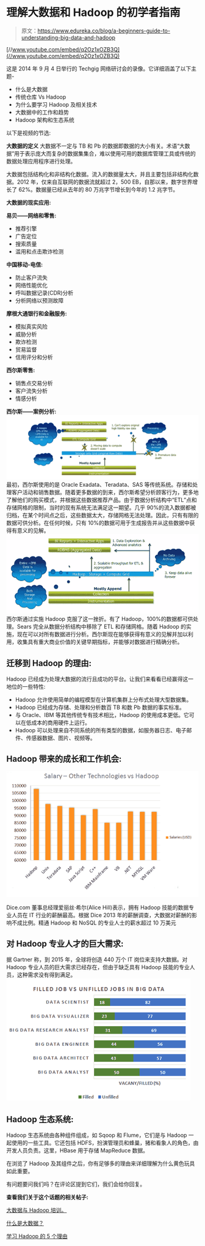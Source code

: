 # 理解大数据和 Hadoop 的初学者指南

> 原文：<https://www.edureka.co/blog/a-beginners-guide-to-understanding-big-data-and-hadoop>

[//www.youtube.com/embed/q2Oz1xOZB3Q](//www.youtube.com/embed/q2Oz1xOZB3Q)﻿

这是 2014 年 9 月 4 日举行的 Techgig 网络研讨会的录像。它详细涵盖了以下主题-

*   什么是大数据
*   传统仓库 Vs Hadoop
*   为什么要学习 Hadoop 及相关技术
*   大数据中的工作和趋势
*   Hadoop 架构和生态系统

以下是视频的节选:

**大数据的定义** 大数据不一定与 TB 和 Pb 的数据即数据的大小有关。术语“大数据”用于表示庞大而复杂的数据集集合，难以使用可用的数据库管理工具或传统的数据处理应用程序进行处理。

大数据包括结构化和非结构化数据。流入的数据量太大，并且主要包括非结构化数据。2012 年，仅来自互联网的数据流就超过 2，500 EB，自那以来，数字世界增长了 62%。数据量已经从去年的 80 万兆字节增长到今年的 1.2 兆字节。

**大数据的现实应用:**

**易贝——网络和零售:**

*   推荐引擎
*   广告定位
*   搜索质量
*   滥用和点击欺诈检测

**中国移动-电信:**

*   防止客户流失
*   网络性能优化
*   呼叫数据记录(CDR)分析
*   分析网络以预测故障

**摩根大通银行和金融服务:**

*   模拟真实风险
*   威胁分析
*   欺诈检测
*   贸易监督
*   信用评分和分析

**西尔斯零售:**

*   销售点交易分析
*   客户流失分析
*   情感分析

**西尔斯——案例分析:** ![Limitations of Hadoop-Edureka](img/3262edd82d3b48431e25d2f5da3f0bb1.png "Limitations of Hadoop") 最初，西尔斯使用的是 Oracle Exadata、Teradata、SAS 等传统系统。存储和处理客户活动和销售数据。随着更多数据的到来，西尔斯希望分析顾客行为，更多地了解他们的购买模式，并根据这些数据推荐产品。由于数据分析结构中“ETL”点和存储网格的限制，当时的现有系统无法满足这一期望。几乎 90%的流入数据都被归档，在某个时间点之后，这些数据太大，存储网格无法处理。因此，只有有限的数据可供分析。在任何时候，只有 10%的数据可用于生成报告并从这些数据中获得有意义的见解。 ![Hadoop Overcomes Limitations](img/bfb0b1db47f5225f0915dcb34d38acaa.png "Hadoop Overcomes Limitations") 西尔斯通过实施 Hadoop 克服了这一挫折。有了 Hadoop，100%的数据都可供处理。Sears 完全从数据分析结构中移除了 ETL 和存储网格。随着 Hadoop 的实施，现在可以对所有数据进行分析。西尔斯现在能够获得有意义的见解并加以利用，收集具有重大商业价值的关键早期指标，并能够对数据进行精确分析。

## **迁移到 Hadoop 的理由:**

Hadoop 已经成为处理大数据的流行且成功的平台。让我们来看看已经赢得这一地位的一些特性:

*   Hadoop 允许使用简单的编程模型在计算机集群上分布式处理大型数据集。
*   Hadoop 已经成为存储、处理和分析数百 TB 和数 Pb 数据的事实标准。
*   与 Oracle、IBM 等其他传统专有技术相比，Hadoop 的使用成本更低。它可以在低成本的商用硬件上运行。
*   Hadoop 可以处理来自不同系统的所有类型的数据，如服务器日志、电子邮件、传感器数据、图片、视频等。

## **Hadoop 带来的成长和工作机会:**

![Reasons to Learn Hadoop](img/b9d0c1abc975ed41d733e0e1e117f321.png "Reasons to Learn Hadoop")

Dice.com 董事总经理爱丽丝·希尔(Alice Hill)表示，拥有 Hadoop 技能的数据专业人员在 IT 行业的薪酬最高。根据 Dice 2013 年的薪酬调查，大数据对薪酬的影响不成比例。精通 Hadoop 和 NoSQL 的专业人士的薪水超过 10 万美元

## **对 Hadoop 专业人才的巨大需求:**

据 Gartner 称，到 2015 年，全球将创造 440 万个 IT 岗位来支持大数据。对 Hadoop 专业人员的巨大需求已经存在，但由于缺乏具有 Hadoop 技能的专业人员，这种需求没有得到满足。![Huge Demand for Hadoop Professionals](img/a7282b8d0fc94d62536f0ab296a8dcbd.png "Huge Demand for Hadoop Professionals")

## **Hadoop 生态系统:**

Hadoop 生态系统由各种组件组成，如 Sqoop 和 Flume，它们是与 Hadoop 一起使用的一些工具。它还包括 HDFS，扮演管理员和蜂巢，猪和看象人的角色，由开发人员负责。这里，HBase 用于存储 MapReduce 数据。

在浏览了 Hadoop 及其组件之后，你有足够多的理由来详细理解为什么黄色玩具如此重要。

有问题要问我们吗？在评论区提到它们，我们会给你回复。

**查看我们关于这个话题的相关帖子:**

[大数据与 Hadoop 培训。](https://www.edureka.co/big-data-and-hadoop)

[什么是大数据？](https://www.edureka.co/blog/what-is-big-data/ "Answering the Big Question : What is Big Data")

[学习 Hadoop 的 5 个理由](https://www.edureka.co/blog/5-reasons-to-learn-hadoop "5 Reasons to Learn Hadoop")